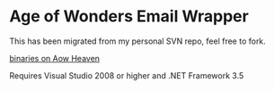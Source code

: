 Age of Wonders Email Wrapper
=================

This has been migrated from my personal SVN repo, feel free to fork.

[binaries on Aow Heaven](http://aow.heavengames.com/downloads/showfile.php?fileid=1122)

Requires Visual Studio 2008 or higher and .NET Framework 3.5
